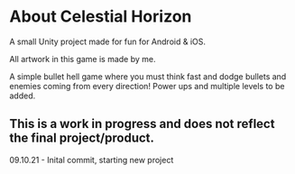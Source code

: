 # About Celestial Horizon

A small Unity project made for fun for Android & iOS.

All artwork in this game is made by me.

A simple bullet hell game where you must think fast and dodge bullets and enemies coming from every direction! Power ups and multiple levels to be added.

## This is a work in progress and does not reflect the final project/product.


09.10.21 - Inital commit, starting new project
